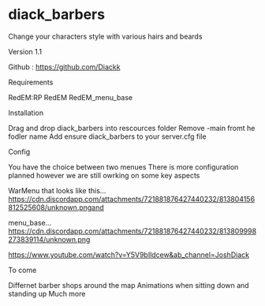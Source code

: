 # diack_barbers
Change your characters style with various hairs and beards

Version 1.1

Github : https://github.com/Diackk

Requirements

RedEM:RP
RedEM
RedEM_menu_base

Installation

Drag and drop diack_barbers into rescources folder
Remove -main fromt he fodler name
Add ensure diack_barbers to your server.cfg file

Config 

You have the choice between two menues
There is more configuration planned however we are still owrking on some key aspects


WarMenu that looks like this... 
https://cdn.discordapp.com/attachments/721881876427440232/813804156812525608/unknown.pngand 

menu_base...
https://cdn.discordapp.com/attachments/721881876427440232/813809998273839114/unknown.png

https://www.youtube.com/watch?v=Y5V9bIldcew&ab_channel=JoshDiack


To come

Differnet barber shops around the map
Animations when sitting down and standing up
Much more
